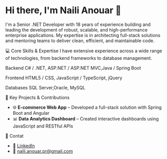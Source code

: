 #  Hi there, I'm Naili Anouar 👋

I'm a Senior .NET Developer with 18 years of experience building and leading the development of robust, scalable, and high-performance enterprise applications. My expertise is in architecting full-stack solutions and mentoring teams to deliver clean, efficient, and maintainable code.

💻 Core Skills & Expertise
I have extensive experience across a wide range of technologies, from backend frameworks to database management.

Backend
C# / .NET, ASP.NET / ASP.NET MVC,Java / Spring Boot

Frontend
HTML5 / CSS, JavaScript / TypeScript, jQuery

Databases
SQL Server,Oracle, MySQL

🚀 Key Projects & Contributions

- 🌐 **E-commerce Web App** – Developed a full-stack solution with Spring Boot and Angular
- 📊 **Data Analytics Dashboard** – Created interactive dashboards using JavaScript and RESTful APIs

🤝 Contat

- 💼 [LinkedIn](https://lpgte.github.io/nailianouar/)
- 📧 naili.anouar.pr@gmail.com
